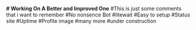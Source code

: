 **# Working On A Better and Improved One**
#This is just some comments that i want to remember
#No nonsence Bot
#litewait
#Easy to setup
#Status site
#Uptime
#Profile image
#many more
#under construction